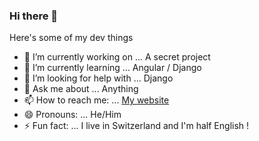 ### Hi there 👋

Here's some of my dev things

- 🔭 I’m currently working on ... A secret project
- 🌱 I’m currently learning ... Angular / Django
- 🤔 I’m looking for help with ... Django
- 💬 Ask me about ... Anything
- 📫 How to reach me: ... [My website](https://penkie.ch)
- 😄 Pronouns: ... He/Him
- ⚡ Fun fact: ... I live in Switzerland and I'm half English !

